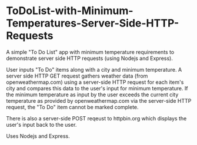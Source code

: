 # ToDoList-with-Minimum-Temperatures-Server-Side-HTTP-Requests
A simple "To Do List" app with minimum temperature requirements to demonstrate server side HTTP requests (using Nodejs and Express).

User inputs "To Do" items along with a city and minimum temperature. A server side HTTP GET request gathers weather data (from openweathermap.com) using a server-side HTTP request for each item's city and compares this data to the user's input for minimum temperature. If the minimum temperature as input by the user exceeds the current city temperature as provided by openweathermap.com via the server-side HTTP request, the "To Do" item cannot be marked complete.

There is also a server-side POST reqeust to httpbin.org which displays the user's input back to the user. 

Uses Nodejs and Express.
